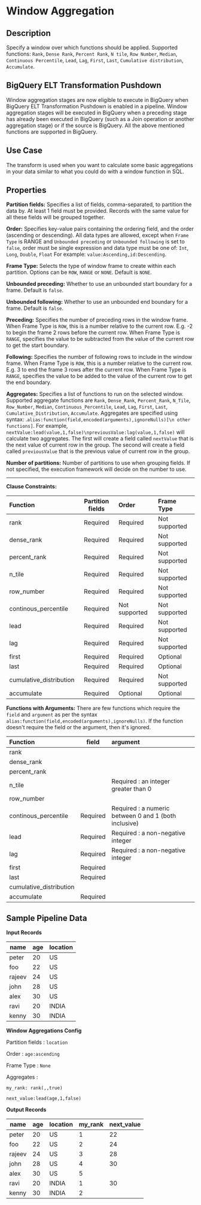 # Window Aggregation


Description
-----------
Specify a window over which functions should be applied.
Supported functions: `Rank`, `Dense Rank`, `Percent Rank`, `N tile`, `Row Number`, `Median`, `Continuous Percentile`, `Lead`, `Lag`, `First`, `Last`, `Cumulative distribution`, `Accumulate`.

BigQuery ELT Transformation Pushdown
-----------
Window aggregation stages are now eligible to execute in BigQuery when BigQuery ELT Transformation Pushdown is enabled in a pipeline. Window aggregation stages will be executed in BigQuery when a preceding stage has already been executed in BigQuery (such as a Join operation or another aggregation stage) or if the source is BigQuery. All the above mentioned functions are supported in BigQuery. 

Use Case
--------
The transform is used when you want to calculate some basic aggregations in your data similar
to what you could do with a window function in SQL.

Properties
----------
**Partition fields:** Specifies a list of fields, comma-separated, to partition the data by. 
At least 1 field must be provided.
Records with the same value for all these fields will be grouped together.

**Order:** Specifies key-value pairs containing the ordering field, and the order (ascending or descending).
All data types are allowed, except when `Frame Type` is RANGE and `Unbounded preceding` or `Unbounded following`
is set to `false`, order must be single expression and data type must be one of: `Int`, `Long`, `Double`, `Float`
For example: `value:Ascending,id:Descending`.

**Frame Type:** Selects the type of window frame to create within each partition. Options can be `ROW`, `RANGE`
 or `NONE`. Default is `NONE`. 

**Unbounded preceding:** Whether to use an unbounded start boundary for a frame. Default is `false`.

**Unbounded following:** Whether to use an unbounded end boundary for a frame. Default is `false`.

**Preceding:** Specifies the number of preceding rows in the window frame. When Frame Type is `ROW`, this is a number
relative to the current row. E.g. -2 to begin the frame 2 rows before the current row. When Frame Type is `RANGE`, 
specifies the value to be subtracted from the value of the current row to get the start boundary.

**Following:** Specifies the number of following rows to include in the window frame. When Frame Type is `ROW`, this is 
a number relative to the current row. E.g. 3 to end the frame 3 rows after the current row. When Frame Type is `RANGE`, 
specifies the value to be added to the value of the current row to get the end boundary.


**Aggregates:** Specifies a list of functions to run on the selected window. Supported aggregate functions are `Rank`, 
`Dense_Rank`, `Percent_Rank`, `N_Tile`, `Row_Number`, `Median`, `Continuous_Percentile`, `Lead`, 
`Lag`, `First`, `Last`, `Cumulative_Distribution`, `Accumulate`. Aggregates are specified using syntax: 
.`alias:function(field,encoded(arguments),ignoreNulls)[\n other functions]`. For example, 
`nextValue:lead(value,1,false)\npreviousValue:lag(value,1,false)` will calculate two aggregates. The first will create a
field called `nextValue` that is the next value of current row in the group. The second will create a field called
`previousValue` that is the previous value of current row in the group.

**Number of partitions:** Number of partitions to use when grouping fields. If not specified, the execution
framework will decide on the number to use.

----------
**Clause Constraints:**

| Function | Partition fields | Order | Frame Type | 
| :------------ | :------: | :----- | :---------- |
| rank                    | Required  | Required      | Not supported |
| dense_rank              | Required  | Required      | Not supported |
| percent_rank            | Required  | Required      | Not supported |
| n_tile                  | Required  | Required      | Not supported |
| row_number              | Required  | Required      | Not supported |
| continous_percentile    | Required  | Not supported | Not supported |
| lead                    | Required  | Required      | Not supported |
| lag                     | Required  | Required      | Not supported |
| first                   | Required  | Required      | Optional      |
| last                    | Required  | Required      | Optional      |
| cumulative_distribution | Required  | Required      | Not supported |
| accumulate              | Required  | Optional      | Optional      |

**Functions with Arguments:**
There are few functions which require the `field` and `argument` as per the syntax `alias:function(field,encoded(arguments),ignoreNulls)`. If the function doesn't require the field or the argument, then it's ignored. 

| Function | field  | argument  |
| :------------ | :------: | :----- |
| rank                    |   |       |
| dense_rank              |   |       | 
| percent_rank            |   |       | 
| n_tile                  |   | Required : an integer greater than 0     | 
| row_number              |   |       | 
| continous_percentile    | Required  | Required : a numeric between 0 and 1 (both inclusive) |
| lead                    | Required  | Required : a non-negative integer     | 
| lag                     | Required  | Required : a non-negative integer      | 
| first                   | Required  |       | 
| last                    | Required  |       | 
| cumulative_distribution |   |       | 
| accumulate              | Required  |       | 


Sample Pipeline Data
----------
**Input Records**

|name  |age|location|
|------|---|--------|
|peter |20 |US      |
|foo   |22 |US      |
|rajeev|24 |US      |
|john  |28 |US      |
|alex  |30 |US      |
|ravi  |20 |INDIA   |
|kenny |30 |INDIA   |

**Window Aggregations Config**

Partition fields : `location`

Order : `age:ascending`

Frame Type : `None`

Aggregates :

`my_rank: rank(,,true)`

`next_value:lead(age,1,false)`

**Output Records**

|name  |age|location|my_rank|next_value|
|------|---|--------|-------|----------|
|peter |20 |US      |1      |22        |
|foo   |22 |US      |2      |24        |
|rajeev|24 |US      |3      |28        |
|john  |28 |US      |4      |30        |
|alex  |30 |US      |5      |          |
|ravi  |20 |INDIA   |1      |30        |
|kenny |30 |INDIA   |2      |          |

